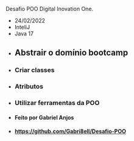 Desafio POO Digital Inovation One.

- 24/02/2022
- InteliJ
- Java 17
- ## Abstrair o domínio bootcamp
- ### Criar classes
- ### Atributos
- ### Utilizar ferramentas da POO
- #### Feito por Gabriel Anjos
- #### https://github.com/Gabri8ell/Desafio-POO
